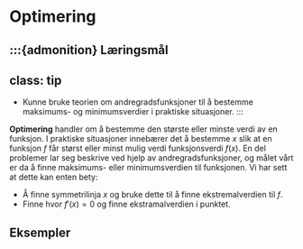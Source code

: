 # Optimering

:::{admonition} Læringsmål
---
class: tip
---
* Kunne bruke teorien om andregradsfunksjoner til å bestemme maksimums- og minimumsverdier i praktiske situasjoner.
:::


**Optimering** handler om å bestemme den største eller minste verdi av en funksjon. I praktiske situasjoner innebærer det å bestemme $x$ slik at en funksjon $f$ får størst eller minst mulig verdi funksjonsverdi $f(x)$. En del problemer lar seg beskrive ved hjelp av andregradsfunksjoner, og målet vårt er da å finne maksimums- eller minimumsverdien til funksjonen. Vi har sett at dette kan enten bety:
* Å finne symmetrilinja $x$ og bruke dette til å finne ekstremalverdien til $f$. 
* Finne hvor $f'(x) = 0$ og finne ekstramalverdien i punktet.

## Eksempler



